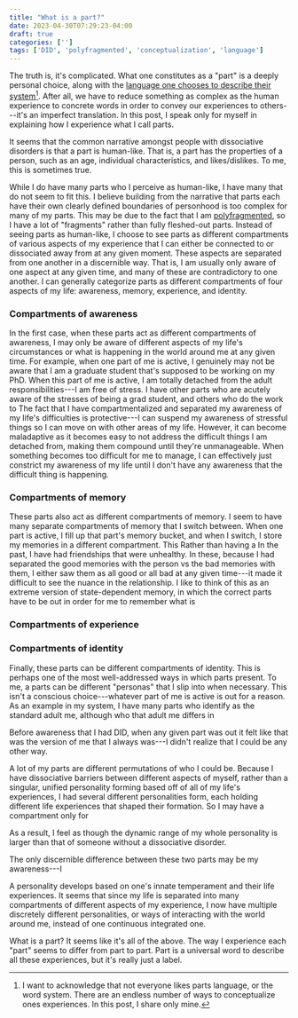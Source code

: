 ```yaml
---
title: "What is a part?"
date: 2023-04-30T07:29:23-04:00
draft: true
categories: ['']
tags: ['DID', 'polyfragmented', 'conceptualization', 'language']
---
```



The truth is, it's complicated.
What one constitutes as a "part" is a deeply personal choice, along with the [language one chooses to describe their system](/posts/language/)[^1].
After all, we have to reduce something as complex as the human experience to concrete words in order to convey our experiences to others---it's an imperfect translation.
In this post, I speak only for myself in explaining how I experience what I call parts.

[^1]: I want to acknowledge that not everyone likes parts language, or the word system. There are an endless number of ways to conceptualize ones experiences. In this post, I share only mine.

It seems that the common narrative amongst people with dissociative disorders is that a part is human-like. That is, a part has the properties of a person, such as an age, individual characteristics, and likes/dislikes. 
To me, this is sometimes true. 

While I do have many parts who I perceive as human-like, I have many that do not seem to fit this. I believe building from the narrative that parts each have their own clearly defined boundaries of personhood is too complex for many of my parts.
This may be due to the fact that I am [polyfragmented](/posts/polyfragmented/), so I have a lot of "fragments" rather than fully fleshed-out parts.
Instead of seeing parts as human-like, I choose to see parts as different compartments of various aspects of my experience that I can either be connected to or dissociated away from at any given moment. These aspects are separated from one another in a discernible way. That is, I am usually only aware of one aspect at any given time, and many of these are contradictory to one another.
I can generally categorize parts as different compartments of four aspects of my life: awareness, memory, experience, and identity. 

<!--Experience is how one perceives the world around them. Awareness is how knowledgeable they are about the world around them.-->

### Compartments of awareness
In the first case, when these parts act as different compartments of awareness, I may only be aware of different aspects of my life's circumstances or what is happening in the world around me at any given time.
 For example, when one part of me is active, I genuinely may not be aware that I am a graduate student that's supposed to be working on my PhD. When this part of me is active, I am totally detached from the adult responsibilities---I am free of stress. I have other parts who are acutely aware of the stresses of being a grad student, and others who do the work to 
The fact that I have compartmentalized and separated my awareness of my life's difficulties is protective---I can suspend my awareness of stressful things so I can move on with other areas of my life. However, it can become maladaptive as it becomes easy to not address the difficult things I am detached from, making them compound until they're unmanageable.
When something becomes too difficult for me to manage, I can effectively just constrict my awareness of my life until I don't have any awareness that the difficult thing is happening.

### Compartments of memory
These parts also act as different compartments of memory. I seem to have many separate compartments of memory that I switch between. When one part is active, I fill up that part's memory bucket, and when I switch, I store my memories in a different compartment. This 
Rather than having a 
In the past, I have had friendships that were unhealthy. In these, because I had separated the good memories with the person vs the bad memories with them, I either saw them as all good or all bad at any given time---it made it difficult to see the nuance in the relationship. 
I like to think of this as an extreme version of state-dependent memory, in which the correct parts have to be out in order for me to remember what is 

### Compartments of experience

### Compartments of identity
Finally, these parts can be different compartments of identity. This is perhaps one of the most well-addressed ways in which parts present.
To me, a parts can be different "personas" that I slip into when necessary. This isn't a conscious choice---whatever part of me is active is out for a reason. 
As an example in my system, I have many parts who identify as the standard adult me, although who that adult me differs in 

Before awareness that I had DID, when any given part was out it felt like that was the version of me that I always was---I didn't realize that I could be any other way.


A lot of my parts are different permutations of who I could be. Because I have dissociative barriers between different aspects of myself, rather than a singular, unified personality forming based off of all of my life's experiences, I had several different personalities form, each holding different life experiences that shaped their formation. So I may have a compartment only for 

As a result, I feel as though the dynamic range of my whole personality is larger than that of someone without a dissociative disorder.


The only discernible difference between these two parts may be my awareness---I 


A personality develops based on one's innate temperament and their life experiences. It seems that since my life is separated into many compartments of different aspects of my experience, I now have multiple discretely different personalities, or ways of interacting with the world around me, instead of one continuous integrated one.

What is a part? It seems like it's all of the above. The way I experience each "part" seems to differ from part to part. Part is a universal word to describe all these experiences, but it's really just a label. 

<!--

As another example, there are times in which I can easily, and unintentionally, ignore pain and discomfort. I can contract my awareness away from the site of pain 

This is another reason why I like parts language---I am one individual human with a complex internal world, just like every other human. I have parts. I believe, however, the degree of separation between my parts is much more severe than someone without a dissociative disorder. 
A part can have the essence of a human, and I often have the experience of feeling like there are multiple people who reside in my body, all trying to do different things. 

Rather than being too simplistic, I belive using this narrative makes my parts seem more complex than how I perceive them.


The truth is, I don't know. But I can tell you how I experience what I call parts.
In reality, part is just a 
It seems whoever I perceive myself to be is the part with the strongest influence, but 

What one constitutes as a "part" is a deeply personal choice, along with what words they choose to describe what I call a part.


After all, something as complex as the human experience can't be concretely described by words. 

After all, we have to reduce something as complex as the human experience to words to be able to concretely describe it using words.

s is proI have separated my awareness of how badly my life is going so that I 

which may or may not have the properties of humanhood. 

I generally see parts as different compartments of awareness, experience, memory, and identity. 

In the second case, parts can act as different compartments of what I refer to experience, or how I process information in the world around me. 

How DID impacts my work.
For example, I very easily disconnect from the awareness of my current life circumstances if they are too stressful for me. I can go hours, days, or weeks without awareness of certain aspects of my adult responsibilities, such as work, if they becomes too stressful. The worst part is I don't even realize that I am doing it---the trigger of something being too stressful automatically causes me to ignore it on a level that's beyond my conscious awareness. In this case, part of my life, the part that focuses on work, is no longer in my conscious awareness. It is only when the situation escalates to being
This is dangerous as it allows for my life to easily pass me by without me even being aware of it.

 For example, when one part of me is active, I may genuinely believe that my life is going swimminlgy, and that nothing is wrong. I am not aware of any negative aspects of life---I am naive. When a different part is active that is more aware of my entire life's circumstances, I may have a more nuanced view that life is challenging right now, even if I'm enjoying much of my current circumstances. 
-->
